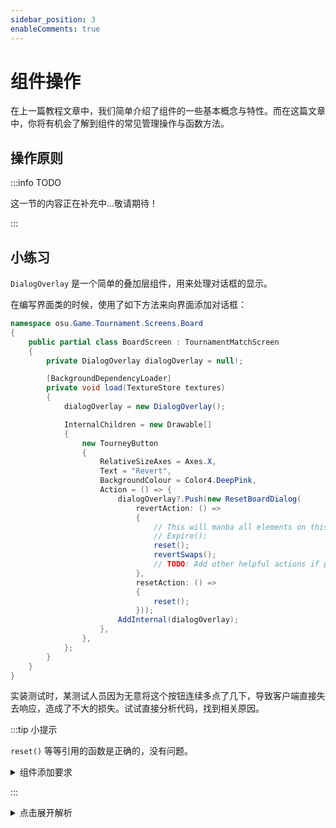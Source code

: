 ```yaml
---
sidebar_position: 3
enableComments: true
---
```


# 组件操作

在上一篇教程文章中，我们简单介绍了组件的一些基本概念与特性。而在这篇文章中，你将有机会了解到组件的常见管理操作与函数方法。

## 操作原则

:::info TODO

这一节的内容正在补充中...敬请期待！

:::

## 小练习

`DialogOverlay` 是一个简单的叠加层组件，用来处理对话框的显示。

在编写界面类的时候，使用了如下方法来向界面添加对话框：

```csharp
namespace osu.Game.Tournament.Screens.Board
{
    public partial class BoardScreen : TournamentMatchScreen
    {
        private DialogOverlay dialogOverlay = null!;

        [BackgroundDependencyLoader]
        private void load(TextureStore textures)
        {
            dialogOverlay = new DialogOverlay();

            InternalChildren = new Drawable[]
            {
                new TourneyButton
                {
                    RelativeSizeAxes = Axes.X,
                    Text = "Revert",
                    BackgroundColour = Color4.DeepPink,
                    Action = () => {
                        dialogOverlay?.Push(new ResetBoardDialog(
                            revertAction: () =>
                            {
                                // This will manba all elements on this view out of the screen. Don't use this!
                                // Expire();
                                reset();
                                revertSwaps();
                                // TODO: Add other helpful actions if possible
                            },
                            resetAction: () =>
                            {
                                reset();
                            }));
                        AddInternal(dialogOverlay);
                    },
                },
            };
        }
    }
}
```

实装测试时，某测试人员因为无意将这个按钮连续多点了几下，导致客户端直接失去响应，造成了不大的损失。试试直接分析代码，找到相关原因。

:::tip 小提示

`reset()` 等等引用的函数是正确的，没有问题。

<details>

<summary>组件添加要求</summary>

在 osu!lazer 的基础界面框架中，不允许将一个组件添加到多个容器 (**Container**) 中。

</details>

:::

<details>

<summary>点击展开解析</summary>

常常使用 osu!lazer 的各位可能会注意到，对话框的弹出与消失都是有动画的。具体来讲，这个动画主要是渐显+放大，在渐显结束（透明度为 `1f`）时对话框会暂时阻止用户与下层元素的交互。

同样地，在用户点击对话框的透明区域（也就是没有东西显示的部分）之后对话框开始渐隐+缩小的动画，很短一段时间后用户就能与下层的元素继续交互。但此时由于对话框的动画尚未完全结束，对话框叠加层类依然没有清理完毕。

上述代码的问题主要在于，每次点击按钮时，都会在容器中添加一个 `dialogOverlay` 组件的实例引用。若碰巧在容器中有未清理的 `dialogOverlay` 时点击按钮触发了添加动作，则会因为同一组件无法多开而报错。

</details>
